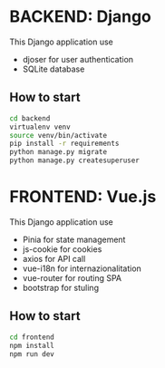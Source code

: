 # BACKEND: Django

This Django application use 
- djoser for user authentication
- SQLite database

## How to start

```bash
cd backend
virtualenv venv
source venv/bin/activate
pip install -r requirements
python manage.py migrate
python manage.py createsuperuser
```

# FRONTEND: Vue.js

This Django application use 
- Pinia for state management
- js-cookie for cookies
- axios for API call
- vue-i18n for internazionalitation
- vue-router for routing SPA
- bootstrap for stuling

## How to start

```bash
cd frontend
npm install
npm run dev
```